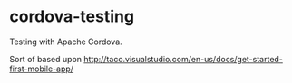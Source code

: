 # cordova-testing
Testing with Apache Cordova.

Sort of based upon http://taco.visualstudio.com/en-us/docs/get-started-first-mobile-app/